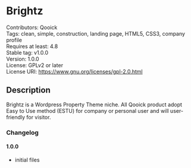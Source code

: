 # Brightz
Contributors: Qooick  
Tags: clean, simple, construction, landing page, HTML5, CSS3, company profile  
Requires at least: 4.8  
Stable tag: v1.0.0  
Version: 1.0.0  
License: GPLv2 or later  
License URI: https://www.gnu.org/licenses/gpl-2.0.html  

## Description
Brightz is a Wordpress Property Theme niche. All Qooick product adopt Easy to Use method (ESTU) for company or personal user and will user-friendly for visitor.

### Changelog

#### 1.0.0
* initial files
